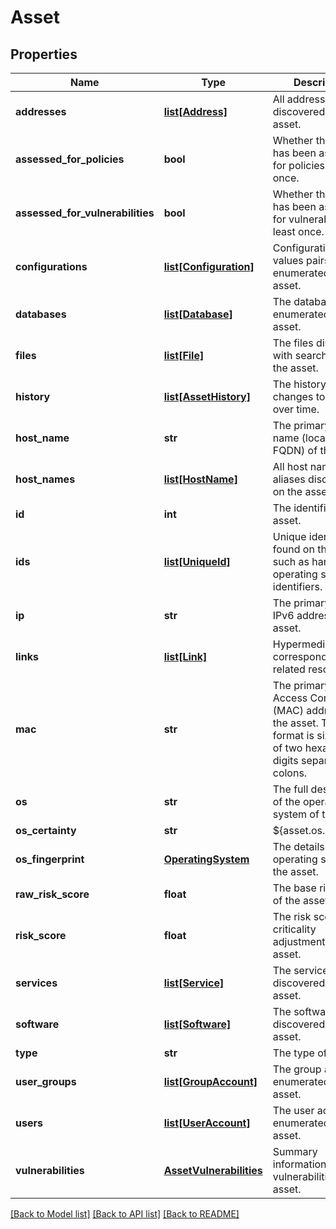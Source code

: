 # Asset

## Properties
Name | Type | Description | Notes
------------ | ------------- | ------------- | -------------
**addresses** | [**list[Address]**](Address.md) | All addresses discovered on the asset. | [optional] 
**assessed_for_policies** | **bool** | Whether the asset has been assessed for policies at least once. | [optional] 
**assessed_for_vulnerabilities** | **bool** | Whether the asset has been assessed for vulnerabilities at least once. | [optional] 
**configurations** | [**list[Configuration]**](Configuration.md) | Configuration key-values pairs enumerated on the asset. | [optional] 
**databases** | [**list[Database]**](Database.md) | The databases enumerated on the asset. | [optional] 
**files** | [**list[File]**](File.md) | The files discovered with searching on the asset. | [optional] 
**history** | [**list[AssetHistory]**](AssetHistory.md) | The history of changes to the asset over time. | [optional] 
**host_name** | **str** | The primary host name (local or FQDN) of the asset. | [optional] 
**host_names** | [**list[HostName]**](HostName.md) | All host names or aliases discovered on the asset. | [optional] 
**id** | **int** | The identifier of the asset. | [optional] 
**ids** | [**list[UniqueId]**](UniqueId.md) | Unique identifiers found on the asset, such as hardware or operating system identifiers. | [optional] 
**ip** | **str** | The primary IPv4 or IPv6 address of the asset. | [optional] 
**links** | [**list[Link]**](Link.md) | Hypermedia links to corresponding or related resources. | [optional] 
**mac** | **str** | The primary Media Access Control (MAC) address of the asset. The format is six groups of two hexadecimal digits separated by colons. | [optional] 
**os** | **str** | The full description of the operating system of the asset. | [optional] 
**os_certainty** | **str** | ${asset.os.certainty} | [optional] 
**os_fingerprint** | [**OperatingSystem**](OperatingSystem.md) | The details of the operating system of the asset. | [optional] 
**raw_risk_score** | **float** | The base risk score of the asset. | [optional] 
**risk_score** | **float** | The risk score (with criticality adjustments) of the asset. | [optional] 
**services** | [**list[Service]**](Service.md) | The services discovered on the asset. | [optional] 
**software** | [**list[Software]**](Software.md) | The software discovered on the asset. | [optional] 
**type** | **str** | The type of asset. | [optional] 
**user_groups** | [**list[GroupAccount]**](GroupAccount.md) | The group accounts enumerated on the asset. | [optional] 
**users** | [**list[UserAccount]**](UserAccount.md) | The user accounts enumerated on the asset. | [optional] 
**vulnerabilities** | [**AssetVulnerabilities**](AssetVulnerabilities.md) | Summary information for vulnerabilities on the asset. | [optional] 

[[Back to Model list]](../README.md#documentation-for-models) [[Back to API list]](../README.md#documentation-for-api-endpoints) [[Back to README]](../README.md)


